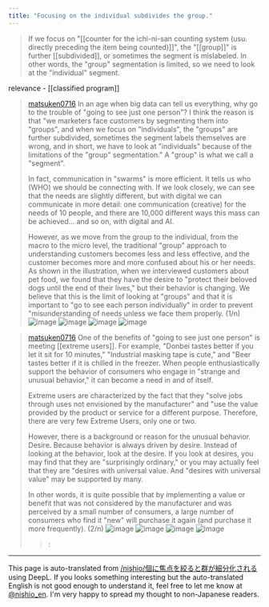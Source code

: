 ```yaml
---
title: "Focusing on the individual subdivides the group."
---
```


> If we focus on "[[counter for the ichi-ni-san counting system (usu. directly preceding the item being counted)]]", the "[[group]]" is further [[subdivided]], or sometimes the segment is mislabeled. In other words, the "group" segmentation is limited, so we need to look at the "individual" segment.

relevance
    - [[classified program]]

> [matsuken0716](https://twitter.com/matsuken0716/status/1751046247686000665/photo/1) In an age when big data can tell us everything, why go to the trouble of "going to see just one person"? I think the reason is that "we marketers face customers by segmenting them into "groups", and when we focus on "individuals", the "groups" are further subdivided, sometimes the segment labels themselves are wrong, and in short, we have to look at "individuals" because of the limitations of the "group" segmentation." A "group" is what we call a "segment".
>
>  In fact, communication in "swarms" is more efficient. It tells us who (WHO) we should be connecting with. If we look closely, we can see that the needs are slightly different, but with digital we can communicate in more detail: one communication (creative) for the needs of 10 people, and there are 10,000 different ways this mass can be achieved... and so on, with digital and AI.
>
>  However, as we move from the group to the individual, from the macro to the micro level, the traditional "group" approach to understanding customers becomes less and less effective, and the customer becomes more and more confused about his or her needs. As shown in the illustration, when we interviewed customers about pet food, we found that they have the desire to "protect their beloved dogs until the end of their lives," but their behavior is changing. We believe that this is the limit of looking at "groups" and that it is important to "go to see each person individually" in order to prevent "misunderstanding of needs unless we face them properly. (1/n)
>  ![image](https://pbs.twimg.com/media/GEz0W1dasAAU45x?format=png&name=small#.png) ![image](https://pbs.twimg.com/media/GEz0YW7aAAATfbe?format=png&name=small#.png) ![image](https://pbs.twimg.com/media/GEz0aNGboAACShW?format=jpg&name=small#.png) ![image](https://pbs.twimg.com/media/GEz0cscbAAErLNG?format=png&name=small#.png)

> [matsuken0716](https://twitter.com/matsuken0716/status/1751047445755432989) One of the benefits of "going to see just one person" is meeting [[extreme users]]. For example, "Donbei tastes better if you let it sit for 10 minutes," "Industrial masking tape is cute," and "Beer tastes better if it is chilled in the freezer. When people enthusiastically support the behavior of consumers who engage in "strange and unusual behavior," it can become a need in and of itself.
>
>  Extreme users are characterized by the fact that they "solve jobs through uses not envisioned by the manufacturer" and "use the value provided by the product or service for a different purpose. Therefore, there are very few Extreme Users, only one or two.
>
>  However, there is a background or reason for the unusual behavior. Desire. Because behavior is always driven by desire. Instead of looking at the behavior, look at the desire. If you look at desires, you may find that they are "surprisingly ordinary," or you may actually feel that they are "desires with universal value. And "desires with universal value" may be supported by many.
>
>  In other words, it is quite possible that by implementing a value or benefit that was not considered by the manufacturer and was perceived by a small number of consumers, a large number of consumers who find it "new" will purchase it again (and purchase it more frequently). (2/n)
>  ![image](https://pbs.twimg.com/media/GEz3VgoaMAAuO9P?format=png&name=small#.png) ![image](https://pbs.twimg.com/media/GEz3WdMbIAAgRKf?format=png&name=small#.png) ![image](https://pbs.twimg.com/media/GEz3YMGaYAA9Fmg?format=png&name=small#.png) ![image](https://pbs.twimg.com/media/GEz3ZaFaoAAyQ94?format=jpg&name=small#.png)
>  >:



---
This page is auto-translated from [/nishio/個に焦点を絞ると群が細分化される](https://scrapbox.io/nishio/個に焦点を絞ると群が細分化される) using DeepL. If you looks something interesting but the auto-translated English is not good enough to understand it, feel free to let me know at [@nishio_en](https://twitter.com/nishio_en). I'm very happy to spread my thought to non-Japanese readers.